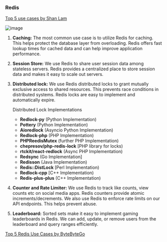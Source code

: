 ### Redis

[Top 5 use cases by Shan Lam](https://x.com/sahnlam/status/1713778548534845859)
    
  ![image](https://github.com/user-attachments/assets/455fe659-4f17-4672-8e39-61ffe6632195)
    
1. **Caching:** The most common use case is to utilize Redis for caching. This helps protect the database layer from overloading. Redis offers fast lookup times for cached data and can help improve application performance.

2. **Session Store:** We use Redis to share user session data among stateless servers. Redis provides a centralized place to store session data and makes it easy to scale out servers.

3. **Distributed lock:** We use Redis distributed locks to grant mutually exclusive access to shared resources. This prevents race conditions in distributed systems. Redis locks are easy to implement and automatically expire.

    Distributed Lock Implementations
    - **Redlock-py** (Python Implementation)
    - **Pottery** (Python Implementation)
    - **Aioredlock** (Asyncio Python Implementation)
    - **Redlock-php** (PHP Implementation)
    - **PHPReedisMutex** (further PHP Implementation)
    - **chepresov/php-redis-lock** [PHP library for locks)
    - **rtckit/react-redlock** (Async PHP Implementation)
    - **Redsync** (Go Implementation]
    - **Redisson** (Java Implementation)
    - **Redis::DistLock** [Perl Implementation)
    - **Redlock-cpp** [C++ Implementation)
    - **Redis-plus-plus** (C++ Implementation)

4. **Counter and Rate Limiter:** We use Redis to track like counts, view counts etc on social media apps. Redis counters provide atomic increments/decrements. We also use Redis to enforce rate limits on our API endpoints. This helps prevent abuse.

5. **Leaderboard:** Sorted sets make it easy to implement gaming leaderboards in Redis. We can add, update, or remove users from the leaderboard and query ranges efficiently.

[Top 5 Redis Use Cases by ByteByteGo](https://www.youtube.com/watch?v=a4yX7RUgTxI)
